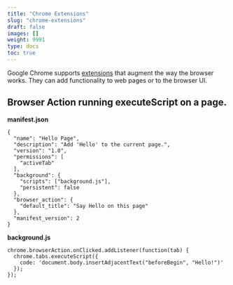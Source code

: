 ```yaml
---
title: "Chrome Extensions"
slug: "chrome-extensions"
draft: false
images: []
weight: 9991
type: docs
toc: true
---
```


Google Chrome supports [extensions][1] that augment the way the browser works. They can add functionality to web pages or to the browser UI.


  [1]: https://developer.chrome.com/extensions

## Browser Action running executeScript on a page.
**manifest.json**

    {
      "name": "Hello Page",
      "description": "Add 'Hello' to the current page.",
      "version": "1.0",
      "permissions": [
        "activeTab"
      ],
      "background": {
        "scripts": ["background.js"],
        "persistent": false
      },
      "browser_action": {
        "default_title": "Say Hello on this page"
      },
      "manifest_version": 2
    }

**background.js**

    chrome.browserAction.onClicked.addListener(function(tab) {
      chrome.tabs.executeScript({
        code: 'document.body.insertAdjacentText("beforeBegin", "Hello!")'
      });
    });




